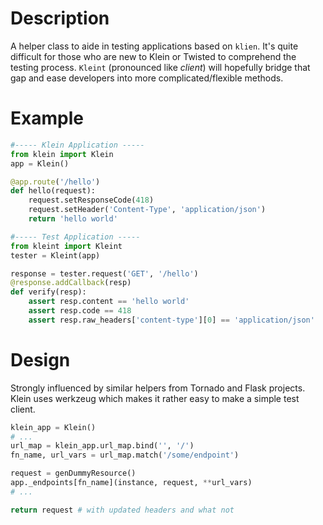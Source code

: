 # Description

A helper class to aide in testing applications based on ``klien``.
It's quite difficult for those who are new to Klein or Twisted to comprehend the testing process.
`Kleint` (pronounced like *client*) will hopefully bridge that gap and ease developers into more complicated/flexible methods.


# Example

``` python
#----- Klein Application -----
from klein import Klein
app = Klein()

@app.route('/hello')
def hello(request):
    request.setResponseCode(418)
    request.setHeader('Content-Type', 'application/json')
    return 'hello world'

#----- Test Application -----
from kleint import Kleint
tester = Kleint(app)

response = tester.request('GET', '/hello')
@response.addCallback(resp)
def verify(resp):
    assert resp.content == 'hello world'
    assert resp.code == 418
    assert resp.raw_headers['content-type'][0] == 'application/json'
```


# Design

Strongly influenced by similar helpers from Tornado and Flask projects. Klein uses werkzeug which makes it rather easy to make a simple test client.

``` python
klein_app = Klein()
# ...
url_map = klein_app.url_map.bind('', '/')
fn_name, url_vars = url_map.match('/some/endpoint')

request = genDummyResource()
app._endpoints[fn_name](instance, request, **url_vars)
# ...

return request # with updated headers and what not
```
